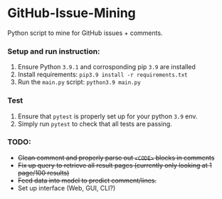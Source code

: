 # GitHub-Issue-Mining
Python script to mine for GitHub issues + comments.

### Setup and run instruction:
1) Ensure Python `3.9.1` and corrosponding pip `3.9` are installed
2) Install requirements: `pip3.9 install -r requirements.txt`
3) Run the `main.py` script: `python3.9 main.py`

### Test
1) Ensure that `pytest` is properly set up for your python `3.9` env.
2) Simply run `pytest` to check that all tests are passing.

### TODO:
- ~~Clean comment and properly parse out `<CODE>` blocks in comments~~
- ~~Fix up query to retrieve all result pages (currently only looking at 1 page/100 results)~~
- ~~Feed data into model to predict comment/lines.~~
- Set up interface (Web, GUI, CLI?)
